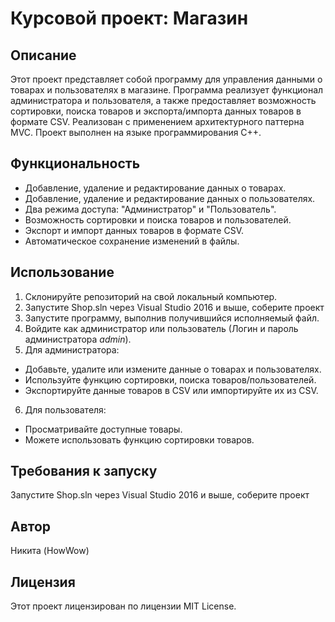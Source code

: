 # Курсовой проект: Магазин
## Описание
Этот проект представляет собой программу для управления данными о товарах и пользователях в магазине. Программа реализует функционал администратора и пользователя, а также предоставляет возможность сортировки, поиска товаров и экспорта/импорта данных товаров в формате CSV. Реализован с применением архитектурного паттерна MVC. Проект выполнен на языке программирования C++.

## Функциональность
- Добавление, удаление и редактирование данных о товарах.
- Добавление, удаление и редактирование данных о пользователях.
- Два режима доступа: "Администратор" и "Пользователь".
- Возможность сортировки и поиска товаров и пользователей.
- Экспорт и импорт данных товаров в формате CSV.
- Автоматическое сохранение изменений в файлы.
## Использование
1. Склонируйте репозиторий на свой локальный компьютер.
2. Запустите Shop.sln через Visual Studio 2016 и выше, соберите проект
3. Запустите программу, выполнив получившийся исполняемый файл.
4. Войдите как администратор или пользователь (Логин и пароль администратора *admin*).
5. Для администратора:
  - Добавьте, удалите или измените данные о товарах и пользователях.
  - Используйте функцию сортировки, поиска товаров/пользователей.
  - Экспортируйте данные товаров в CSV или импортируйте их из CSV.
6. Для пользователя:
  - Просматривайте доступные товары.
  - Можете использовать функцию сортировки товаров.

## Требования к запуску
Запустите Shop.sln через Visual Studio 2016 и выше, соберите проект
## Автор
Никита (HowWow)

## Лицензия
Этот проект лицензирован по лицензии MIT License.
